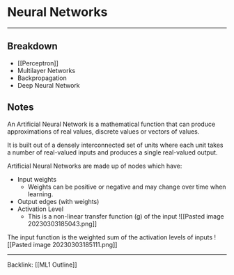 # Neural Networks
---
## Breakdown

- [[Perceptron]]
- Multilayer Networks
- Backpropagation
- Deep Neural Network

## Notes

An Artificial Neural Network is a mathematical function that can produce approximations of real values, discrete values or vectors of values.

It is built out of a densely interconnected set of units where each unit takes a number of real-valued inputs and produces a single real-valued output.


Artificial Neural Networks are made up of nodes which have:
- Input weights
	- Weights can be positive or negative and may change over time when learning.
- Output edges (with weights)
- Activation Level
	- This is a non-linear transfer function (g) of the input ![[Pasted image 20230303185043.png]]

The input function is the weighted sum of the activation levels of inputs
![[Pasted image 20230303185111.png]]







---
Backlink: [[ML1 Outline]]